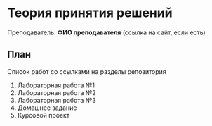 # Теория принятия решений

Преподаватель: **ФИО преподавателя** (ссылка на сайт, если есть)

## План

Список работ со ссылками на разделы репозитория

1. Лабораторная работа №1
2. Лабораторная работа №2
3. Лабораторная работа №3
4. Домашнее задание
5. Курсовой проект
